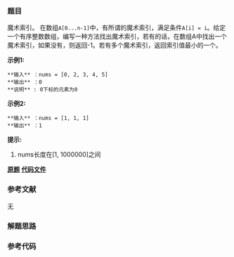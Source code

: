 ### 题目
魔术索引。 在数组`A[0...n-1]`中，有所谓的魔术索引，满足条件`A[i] =
i`。给定一个有序整数数组，编写一种方法找出魔术索引，若有的话，在数组A中找出一个魔术索引，如果没有，则返回-1。若有多个魔术索引，返回索引值最小的一个。

**示例1:**

    
    
    **输入** ：nums = [0, 2, 3, 4, 5]
    **输出** ：0
    **说明** : 0下标的元素为0
    

**示例2:**

    
    
    **输入** ：nums = [1, 1, 1]
    **输出** ：1
    

**提示:**

  1. nums长度在[1, 1000000]之间

 **[原题](https://leetcode-cn.com/problems/magic-index-lcci/)**    **[代码文件]()**


### 参考文献
无

### 解题思路




### 参考代码

```go


```




